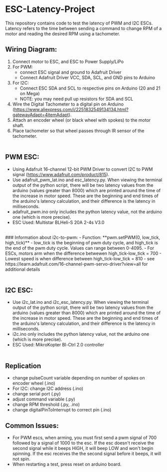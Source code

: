 # ESC-Latency-Project

This repository contains code to test the latency of PWM and I2C ESCs. Latency refers to the time between sending a command to change RPM of a motor and reading the desired RPM using a tachometer.

## Wiring Diagram:
1. Connect motor to ESC, and ESC to Power Supply/LiPo
2. For PWM:
    - connect ESC signal and ground to Adafruit Driver 
    - Connect Adafruit Driver VCC, SDA, SCL, and GND pins to Arduino
3. For I2C:
    - Connect ESC SDA and SCL to respective pins on Arduino (20 and 21 on Mega)
    - NOTE: you may need pull up resistors for SDA and SCL
4. Wire the Digital Tachometer to a digital pin on Arduino (https://www.aliexpress.com/i/2251832549134134.html?gatewayAdapt=4itemAdapt).
5. Attach an encoder wheel (or black wheel with spokes) to the motor shaft.
6. Place tachometer so that wheel passes through IR sensor of the tachometer.
<br><br>

## PWM ESC: 
- Using Adafruit 16-channel 12-bit PWM Driver to convert I2C to PWM signal (https://www.adafruit.com/product/815).
- Use adafruit_pwm_lat.ino and esc_latency.py. When viewing the terminal output of the python script, there will be two latency values from the arduino (values greater than 8000) which are printed around the time of the increase in motor speed. These are the beginning and end times of the arduino's latency calculation, and their difference is the latency in milliseconds.
- adafruit_pwm.ino only includes the python latency value, not the arduino one (which is more precise).
- ESC Used: Multistar BLHeli-S 20A 2-4s V3.0
<br>
### Information about i2c-to-pwm:
- Function: **pwm.setPWM(0, low_tick, high_tick)** 
    - low_tick is the beginning of pwm duty cycle, and high_tick is the end of the pwm duty cycle. Values can range between 0-4095. 
    - For ESCs, motors arm when the difference betwewen high_tick-low_tick = 700
    - Lowest speed is when difference between high_tick-low_tick = 810
- see https://learn.adafruit.com/16-channel-pwm-servo-driver?view=all for additional details 
<br><br>

## I2C ESC: 
- Use i2c_lat.ino and i2c_esc_latency.py. When viewing the terminal output of the python script, there will be two latency values from the arduino (values greater than 8000) which are printed around the time of the increase in motor speed. These are the beginning and end times of the arduino's latency calculation, and their difference is the latency in milliseconds.
- i2c.ino only includes the python latency value, not the arduino one (which is more precise).
- ESC Used: MikroKopter Bl-Ctrl 2.0 controller
<br><br>

## Replication 
- change pulseCount variable depending on number of spokes on encoder wheel (.ino)
- For I2C: change I2C address (.ino)
- change serial port (.py)
- adjust command variable (.py)
- change RPM threshold (.py, .ino)
- change digitalPinToInterrupt to correct pin (.ino)

## Common Issues:
- For PWM escs, when arming, you must first send a pwm signal of 700 followed by a signal of 1000 to the esc. If the esc doesn't receive the second signal while it beeps HIGH, it will beep LOW and won't begin spinning. If the esc receives the the second signal before it beeps, it will not spin.
- When restarting a test, press reset on arduino board.